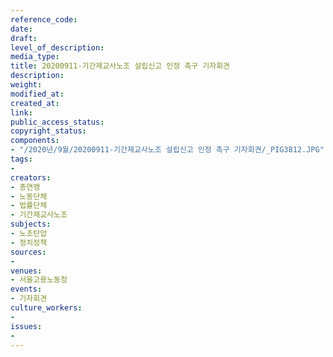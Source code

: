 ```yaml
---
reference_code: 
date: 
draft: 
level_of_description: 
media_type: 
title: 20200911-기간제교사노조 설립신고 인정 촉구 기자회견
description: 
weight: 
modified_at: 
created_at: 
link: 
public_access_status: 
copyright_status: 
components:
- "/2020년/9월/20200911-기간제교사노조 설립신고 인정 촉구 기자회견/_PIG3812.JPG"
tags:
- 
creators:
- 총연맹
- 노동단체
- 법률단체
- 기간제교사노조
subjects:
- 노조탄압
- 정치정책
sources:
- 
venues:
- 서울고용노동청
events:
- 기자회견
culture_workers:
- 
issues:
- 
---
```

